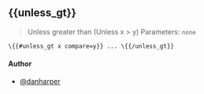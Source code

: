 ## \{{unless_gt}}

> Unless greater than (Unless x > y)
Parameters: `none`

```handlebars
\{{#unless_gt x compare=y}} ... \{{/unless_gt}}
```
#### Author

+ [@danharper](http://github.com/danharper)
